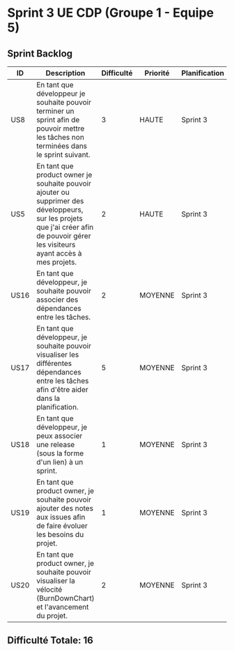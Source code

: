 # Sprint 3 UE CDP (Groupe 1 - Equipe 5)

## Sprint Backlog


| ID | Description | Difficulté | Priorité | Planification | Etat |
|-|-|-|-|-|-|
|   US8	|  En tant que développeur je souhaite pouvoir terminer un sprint afin de pouvoir mettre les tâches non terminées dans le sprint suivant. 	                                                |   	3       |   HAUTE	   	|   	Sprint 3         |	TODO	|	
|   US5	|  En tant que product owner je souhaite pouvoir ajouter ou supprimer des développeurs, sur les projets que j'ai créer afin de pouvoir gérer les visiteurs ayant accès à mes projets. 	                       |       2     	|   HAUTE	   	|   	Sprint 3         |	TODO	|
| US16 | 	   En tant que développeur, je souhaite pouvoir associer des dépendances entre les tâches.                                                       | 2 | MOYENNE |  Sprint 3   | TODO |
| US17 | 	En tant que développeur, je souhaite pouvoir visualiser les différentes dépendances entre les tâches afin d'être aider dans la planification. | 5 | MOYENNE | Sprint 3   | TODO |
| US18 | En tant que développeur, je peux associer une release (sous la forme d'un lien) à un sprint.                                           | 1 | MOYENNE | Sprint 3   | TODO |
| US19 | En tant que product owner, je souhaite pouvoir ajouter des notes aux issues afin de faire évoluer les besoins du projet. | 1 | MOYENNE |  Sprint 3    | TODO |
| US20 | En tant que product owner, je souhaite pouvoir visualiser la vélocité (BurnDownChart) et l'avancement du projet. | 2 | MOYENNE |  Sprint 3   | TODO |







## Difficulté Totale: 16
